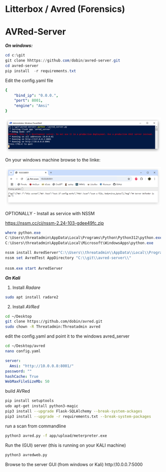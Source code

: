 # Litterbox / Avred (Forensics)



# AVRed-Server

***On windows:***

```powershell
cd c:\git
git clone hhttps://github.com/dobin/avred-server.git
cd avred-server
pip install  -r requirements.txt
```

Edit the config.yaml file

```yaml
{
	"bind_ip": "0.0.0.",
	"port": 8001,
	"engine": "Amsi"
}
```

![image](./images/avred_server.jpg)

On your windows machine browse to the linke:

![image](./images/avred_server_chrome.jpg)


OPTIONALLY - Install as service with NSSM

<https://nssm.cc/ci/nssm-2.24-103-gdee49fc.zip>

```powershell
where python.exe
C:\Users\threatadmin\AppData\Local\Programs\Python\Python312\python.exe
C:\Users\threatadmin\AppData\Local\Microsoft\WindowsApps\python.exe
```

```powershell
nssm install AvredServer"C:\\Users\\threatadmin\\AppData\\Local\\Programs\\Python\\Python312\\python.exe" "C:\\git\\avred-server\\avred_server.py"
nssm set AvredTest AppDirectory "C:\\git\\avred-server\\"

nssm.exe start AvredServer
```

***On Kali***

1. Install *Radare*

```bash
sudo apt install radare2
```

2. Install *AVRed*
```bash
cd ~/Desktop
git clone https://github.com/dobin/avred.git
sudo chown -R Threatadmin:Threatadmin avred

```

edit the config.yaml and point it to the windows avred_server

```bash
cd ~/Desktop/avred
nano config.yaml
```

```yaml
server:
  Amsi: "http://10.0.0.8:8001/"
password: ""
hashCache: True
WebMaxFileSizeMb: 50
```

build AVRed

```bash
pip install setuptools
udo apt-get install python3-magic   
pip3 install --upgrade Flask-SQLAlchemy --break-system-ackages
pip3 install --upgrade -r requirements.txt --break-system-packages
```

run a scan from commandline
```bash
python3 avred.py -f app/upload/meterpreter.exe 
```



Run the (GUI) server (this is running on your KALI machine)
```bash
python3 avredweb.py
```

Browse to the server GUI (from windows or Kali)
http:\\10.0.0.7:5000